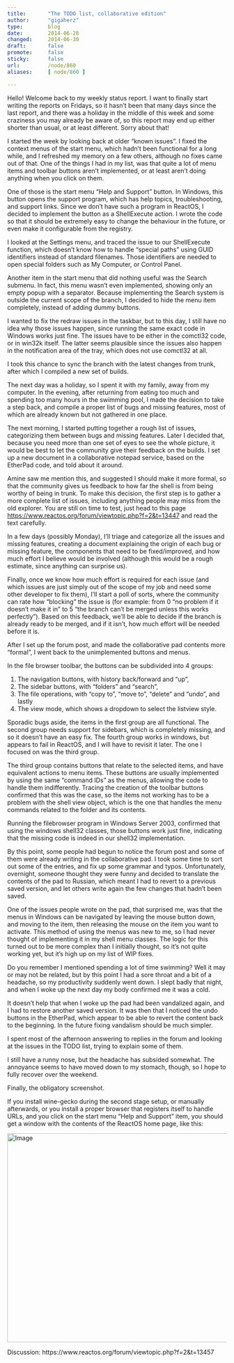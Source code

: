 ```yaml
---
title:       "The TODO list, collaborative edition"
author:      "gigaherz"
type:        blog
date:        2014-06-28
changed:     2014-06-30
draft:       false
promote:     false
sticky:      false
url:         /node/860
aliases:     [ node/860 ]

---
```


<p>Hello! Welcome back to my weekly status report. I want to finally start writing the reports on Fridays, so it hasn’t been that many days since the last report, and there was a holiday in the middle of this week and some craziness you may already be aware of, so this report may end up either shorter than usual, or at least different. Sorry about that!</p>
<p>I started the week by looking back at older “known issues”. I fixed the context menus of the start menu, which hadn’t been functional for a long while, and I refreshed my memory on a few others, although no fixes came out of that. One of the things I had in my list, was that quite a lot of menu items and toolbar buttons aren’t implemented, or at least aren’t doing anything when you click on them.</p>
<p>One of those is the start menu “Help and Support” button. In Windows, this button opens the support program, which has help topics, troubleshooting, and support links. Since we don’t have such a program in ReactOS, I decided to implement the button as a ShellExecute action. I wrote the code so that it should be extremely easy to change the behaviour in the future, or even make it configurable from the registry.</p>
<p>I looked at the Settings menu, and traced the issue to our ShellExecute function, which doesn’t know how to handle “special paths” using GUID identifiers instead of standard filenames. Those identifiers are needed to open special folders such as My Computer, or Control Panel.</p>
<p>Another item in the start menu that did nothing useful was the Search submenu. In fact, this menu wasn’t even implemented, showing only an empty popup with a separator. Because implementing the Search system is outside the current scope of the branch, I decided to hide the menu item completely, instead of adding dummy buttons.</p>
<p>I wanted to fix the redraw issues in the taskbar, but to this day, I still have no idea why those issues happen, since running the same exact code in Windows works just fine. The issues have to be either in the comctl32 code, or in win32k itself. The latter seems plausible since the issues also happen in the notification area of the tray, which does not use comctl32 at all.</p>
<p>I took this chance to sync the branch with the latest changes from trunk, after which I compiled a new set of builds.</p>
<p>The next day was a holiday, so I spent it with my family, away from my computer. In the evening, after returning from eating too much and spending too many hours in the swimming pool, I made the decision to take a step back, and compile a proper list of bugs and missing features, most of which are already known but not gathered in one place.</p>
<p>The next morning, I started putting together a rough list of issues, categorizing them between bugs and missing features. Later I decided that, because you need more than one set of eyes to see the whole picture, it would be best to let the community give their feedback on the builds. I set up a new document in a collaborative notepad service, based on the EtherPad code, and told about it around.</p>
<p>Amine saw me mention this, and suggested I should make it more formal, so that the community gives us feedback to how far the shell is from being worthy of being in trunk. To make this decision, the first step is to gather a more complete list of issues, including anything people may miss from the old explorer. You are still on time to test, just head to this page <a href="https://www.reactos.org/forum/viewtopic.php?f=2&amp;t=13447">https://www.reactos.org/forum/viewtopic.php?f=2&amp;t=13447</a> and read the text carefully.</p>
<p>In a few days (possibly Monday), I’ll triage and categorize all the issues and missing features, creating a document explaining the origin of each bug or missing feature, the components that need to be fixed/improved, and how much effort I believe would be involved (although this would be a rough estimate, since anything can surprise us).</p>
<p>Finally, once we know how much effort is required for each issue (and which issues are just simply out of the scope of my job and need some other developer to fix them), I’ll start a poll of sorts, where the community can rate how “blocking” the issue is (for example: from 0 “no problem if it doesn’t make it in” to 5 “the branch can’t be merged unless this works perfectly”). Based on this feedback, we’ll be able to decide if the branch is already ready to be merged, and if it isn’t, how much effort will be needed before it is.</p>
<p>After I set up the forum post, and made the collaborative pad contents more “formal”, I went back to the unimplemented buttons and menus.</p>
<p>In the file browser toolbar, the buttons can be subdivided into 4 groups:</p>
<ol>
	<li>The navigation buttons, with history back/forward and “up”,</li>
	<li>The sidebar buttons, with “folders” and “search”,</li>
	<li>The file operations, with “copy to”, “move to”, “delete” and “undo”, and lastly</li>
	<li>The view mode, which shows a dropdown to select the listview style.</li>
</ol>
<p>Sporadic bugs aside, the items in the first group are all functional. The second group needs support for sidebars, which is completely missing, and so it doesn’t have an easy fix. The fourth group works in windows, but appears to fail in ReactOS, and I will have to revisit it later. The one I focused on was the third group.</p>
<p>The third group contains buttons that relate to the selected items, and have equivalent actions to menu items. These buttons are usually implemented by using the same “command IDs” as the menus, allowing the code to handle them indifferently. Tracing the creation of the toolbar buttons confirmed that this was the case, so the items not working has to be a problem with the shell view object, which is the one that handles the menu commands related to the folder and its contents.</p>
<p>Running the filebrowser program in Windows Server 2003, confirmed that using the windows shell32 classes, those buttons work just fine, indicating that the missing code is indeed in our shell32 implementation.</p>
<p>By this point, some people had begun to notice the forum post and some of them were already writing in the collaborative pad. I took some time to sort out some of the entries, and fix up some grammar and typos. Unfortunately, overnight, someone thought they were funny and decided to translate the contents of the pad to Russian, which meant I had to revert to a previous saved version, and let others write again the few changes that hadn’t been saved.</p>
<p>One of the issues people wrote on the pad, that surprised me, was that the menus in Windows can be navigated by leaving the mouse button down, and moving to the item, then releasing the mouse on the item you want to activate. This method of using the menus was new to me, so I had never thought of implementing it in my shell menu classes. The logic for this turned out to be more complex than I initially thought, so it’s not quite working yet, but it’s high up on my list of WIP fixes.</p>
<p>Do you remember I mentioned spending a lot of time swimming? Well it may or may not be related, but by this point I had a sore throat and a bit of a headache, so my productivity suddenly went down. I slept badly that night, and when I woke up the next day my body confirmed me it was a cold.</p>
<p>It doesn’t help that when I woke up the pad had been vandalized again, and I had to restore another saved version. It was then that I noticed the undo buttons in the EtherPad, which appear to be able to revert the content back to the beginning. In the future fixing vandalism should be much simpler.</p>
<p>I spent most of the afternoon answering to replies in the forum and looking at the issues in the TODO list, trying to explain some of them.</p>
<p>I still have a runny nose, but the headache has subsided somewhat. The annoyance seems to have moved down to my stomach, though, so I hope to fully recover over the weekend.</p>
<p>Finally, the obligatory screenshot.</p>
<p>If you install wine-gecko during the second stage setup, or manually afterwards, or you install a proper browser that registers itself to handle URLs, and you click on the start menu “Help and Support” item, you should get a window with the contents of the ReactOS home page, like this:</p>
<p><a href="/sites/default/files/imagepicker/2924/ReactOS-2014-06-28-00-54-52.png" target="_blank"><img alt="Image" class="imgp_img" src="/sites/default/files/imagepicker/2924/ReactOS-2014-06-28-00-54-52.png" style="width: 640px; height: 480px;"></a></p>
<p>Discussion: https://www.reactos.org/forum/viewtopic.php?f=2&amp;t=13457</p>

